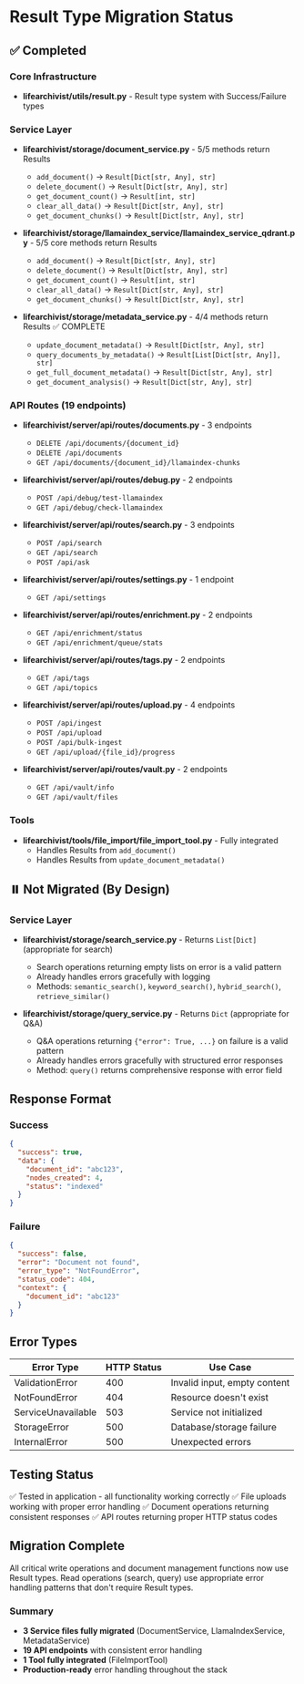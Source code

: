 # Result Type Migration Status

## ✅ Completed

### Core Infrastructure
- **lifearchivist/utils/result.py** - Result type system with Success/Failure types

### Service Layer
- **lifearchivist/storage/document_service.py** - 5/5 methods return Results
  - `add_document()` → `Result[Dict[str, Any], str]`
  - `delete_document()` → `Result[Dict[str, Any], str]`
  - `get_document_count()` → `Result[int, str]`
  - `clear_all_data()` → `Result[Dict[str, Any], str]`
  - `get_document_chunks()` → `Result[Dict[str, Any], str]`

- **lifearchivist/storage/llamaindex_service/llamaindex_service_qdrant.py** - 5/5 core methods return Results
  - `add_document()` → `Result[Dict[str, Any], str]`
  - `delete_document()` → `Result[Dict[str, Any], str]`
  - `get_document_count()` → `Result[int, str]`
  - `clear_all_data()` → `Result[Dict[str, Any], str]`
  - `get_document_chunks()` → `Result[Dict[str, Any], str]`

- **lifearchivist/storage/metadata_service.py** - 4/4 methods return Results ✅ COMPLETE
  - `update_document_metadata()` → `Result[Dict[str, Any], str]`
  - `query_documents_by_metadata()` → `Result[List[Dict[str, Any]], str]`
  - `get_full_document_metadata()` → `Result[Dict[str, Any], str]`
  - `get_document_analysis()` → `Result[Dict[str, Any], str]`

### API Routes (19 endpoints)
- **lifearchivist/server/api/routes/documents.py** - 3 endpoints
  - `DELETE /api/documents/{document_id}`
  - `DELETE /api/documents`
  - `GET /api/documents/{document_id}/llamaindex-chunks`

- **lifearchivist/server/api/routes/debug.py** - 2 endpoints
  - `POST /api/debug/test-llamaindex`
  - `GET /api/debug/check-llamaindex`

- **lifearchivist/server/api/routes/search.py** - 3 endpoints
  - `POST /api/search`
  - `GET /api/search`
  - `POST /api/ask`

- **lifearchivist/server/api/routes/settings.py** - 1 endpoint
  - `GET /api/settings`

- **lifearchivist/server/api/routes/enrichment.py** - 2 endpoints
  - `GET /api/enrichment/status`
  - `GET /api/enrichment/queue/stats`

- **lifearchivist/server/api/routes/tags.py** - 2 endpoints
  - `GET /api/tags`
  - `GET /api/topics`

- **lifearchivist/server/api/routes/upload.py** - 4 endpoints
  - `POST /api/ingest`
  - `POST /api/upload`
  - `POST /api/bulk-ingest`
  - `GET /api/upload/{file_id}/progress`

- **lifearchivist/server/api/routes/vault.py** - 2 endpoints
  - `GET /api/vault/info`
  - `GET /api/vault/files`

### Tools
- **lifearchivist/tools/file_import/file_import_tool.py** - Fully integrated
  - Handles Results from `add_document()`
  - Handles Results from `update_document_metadata()`

## ⏸️ Not Migrated (By Design)

### Service Layer
- **lifearchivist/storage/search_service.py** - Returns `List[Dict]` (appropriate for search)
  - Search operations returning empty lists on error is a valid pattern
  - Already handles errors gracefully with logging
  - Methods: `semantic_search()`, `keyword_search()`, `hybrid_search()`, `retrieve_similar()`

- **lifearchivist/storage/query_service.py** - Returns `Dict` (appropriate for Q&A)
  - Q&A operations returning `{"error": True, ...}` on failure is a valid pattern
  - Already handles errors gracefully with structured error responses
  - Method: `query()` returns comprehensive response with error field

## Response Format

### Success
```json
{
  "success": true,
  "data": {
    "document_id": "abc123",
    "nodes_created": 4,
    "status": "indexed"
  }
}
```

### Failure
```json
{
  "success": false,
  "error": "Document not found",
  "error_type": "NotFoundError",
  "status_code": 404,
  "context": {
    "document_id": "abc123"
  }
}
```

## Error Types

| Error Type | HTTP Status | Use Case |
|------------|-------------|----------|
| ValidationError | 400 | Invalid input, empty content |
| NotFoundError | 404 | Resource doesn't exist |
| ServiceUnavailable | 503 | Service not initialized |
| StorageError | 500 | Database/storage failure |
| InternalError | 500 | Unexpected errors |

## Testing Status

✅ Tested in application - all functionality working correctly
✅ File uploads working with proper error handling
✅ Document operations returning consistent responses
✅ API routes returning proper HTTP status codes

## Migration Complete

All critical write operations and document management functions now use Result types. Read operations (search, query) use appropriate error handling patterns that don't require Result types.

### Summary
- **3 Service files fully migrated** (DocumentService, LlamaIndexService, MetadataService)
- **19 API endpoints** with consistent error handling
- **1 Tool fully integrated** (FileImportTool)
- **Production-ready** error handling throughout the stack
